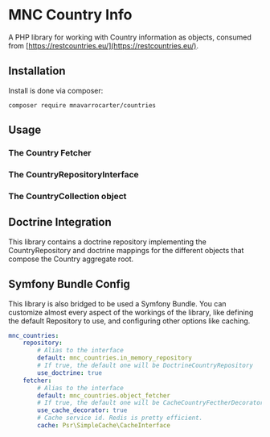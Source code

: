 MNC Country Info
================

A PHP library for working with Country information as objects, consumed from
[https://restcountries.eu/](https://restcountries.eu/).

## Installation

Install is done via composer:

    composer require mnavarrocarter/countries

## Usage

### The Country Fetcher


### The CountryRepositoryInterface

### The CountryCollection object

## Doctrine Integration

This library contains a doctrine repository implementing the CountryRepository and
doctrine mappings for the different objects that compose the Country aggregate root.

## Symfony Bundle Config

This library is also bridged to be used a Symfony Bundle. You can customize almost every
aspect of the workings of the library, like defining the default Repository to use,
and configuring other options like caching.

```yaml
mnc_countries:
    repository:
        # Alias to the interface
        default: mnc_countries.in_memory_repository
        # If true, the default one will be DoctrineCountryRepository
        use_doctrine: true
    fetcher:
        # Alias to the interface
        default: mnc_countries.object_fetcher
        # If true, the default one will be CacheCountryFectherDecorator
        use_cache_decorator: true
        # Cache service id. Redis is pretty efficient.
        cache: Psr\SimpleCache\CacheInterface
```